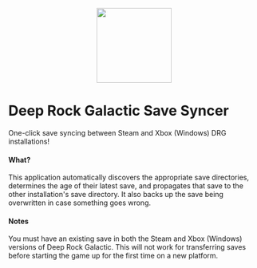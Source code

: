 <p align="center"><img src="https://raw.githubusercontent.com/naschorr/deep-rock-galactic-save-syncer/master/resources/icon.ico" width="150"/></p>

# Deep Rock Galactic Save Syncer
One-click save syncing between Steam and Xbox (Windows) DRG installations!

#### What?
This application automatically discovers the appropriate save directories, determines the age of their latest save, and propagates that save to the other installation's save directory. It also backs up the save being overwritten in case something goes wrong.

#### Notes
You must have an existing save in both the Steam and Xbox (Windows) versions of Deep Rock Galactic. This will not work for transferring saves before starting the game up for the first time on a new platform.
